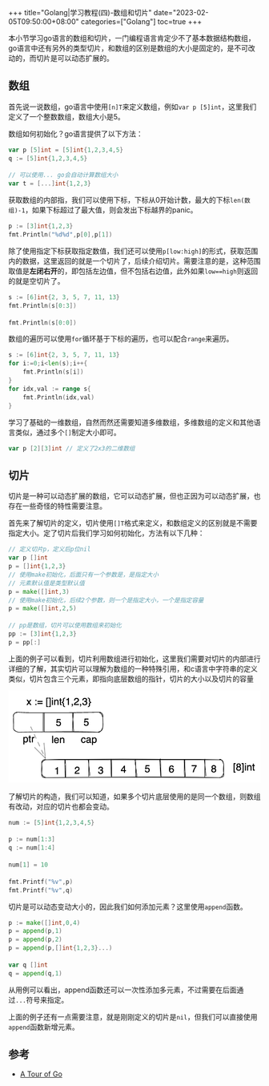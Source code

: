 +++
title="Golang|学习教程(四)-数组和切片"
date="2023-02-05T09:50:00+08:00"
categories=["Golang"]
toc=true
+++

本小节学习go语言的数组和切片，一门编程语言肯定少不了基本数据结构数组，go语言中还有另外的类型切片，和数组的区别是数组的大小是固定的，是不可改动的，而切片是可以动态扩展的。

## 数组

首先说一说数组，go语言中使用`[n]T`来定义数组，例如`var p [5]int`，这里我们定义了一个整数数组，数组大小是5。

数组如何初始化？go语言提供了以下方法：

```go
var p [5]int = [5]int{1,2,3,4,5}
q := [5]int{1,2,3,4,5}

// 可以使用... go会自动计算数组大小
var t = [...]int{1,2,3}
```

获取数组的内部指，我们可以使用下标，下标从0开始计数，最大的下标`len(数组)-1`，如果下标超过了最大值，则会发出下标越界的panic。

```go
p := [3]int{1,2,3}
fmt.Println("%d%d",p[0],p[1])
```
除了使用指定下标获取指定数值，我们还可以使用`p[low:high]`的形式，获取范围内的数据，这里返回的就是一个切片了，后续介绍切片。需要注意的是，这种范围取值是**左闭右开**的，即包括左边值，但不包括右边值，此外如果`low==high`则返回的就是空切片了。

```go
s := [6]int{2, 3, 5, 7, 11, 13}
fmt.Println(s[0:3])

fmt.Println(s[0:0])
```
数组的遍历可以使用`for`循环基于下标的遍历，也可以配合`range`来遍历。

```go
s := [6]int{2, 3, 5, 7, 11, 13}
for i:=0;i<len(s);i++{
    fmt.Println(s[i])
}
for idx,val := range s{
    fmt.Println(idx,val)
}
```

学习了基础的一维数组，自然而然还需要知道多维数组，多维数组的定义和其他语言类似，通过多个`[]`制定大小即可。

```go
var p [2][3]int // 定义了2x3的二维数组
```

## 切片

切片是一种可以动态扩展的数组，它可以动态扩展，但也正因为可以动态扩展，也存在一些奇怪的特性需要注意。

首先来了解切片的定义，切片使用`[]T`格式来定义，和数组定义的区别就是不需要指定大小。定了切片后我们学习如何初始化，方法有以下几种：

```go
// 定义切片p，定义后p位nil
var p []int
p = []int{1,2,3}
// 使用make初始化，后面只有一个参数是，是指定大小
// 元素默认值是类型默认值
p = make([]int,3)
// 使用make初始化，后续2个参数，则一个是指定大小，一个是指定容量
p = make([]int,2,5)

// pp是数组，切片可以使用数组来初始化
pp := [3]int{1,2,3}
p = pp[:]
```

上面的例子可以看到，切片利用数组进行初始化，这里我们需要对切片的内部进行详细的了解，其实切片可以理解为数组的一种特殊引用，和c语言中字符串的定义类似，切片包含三个元素，即指向底层数组的指针，切片的大小以及切片的容量

![切片结构](img_1.png)

了解切片的构造，我们可以知道，如果多个切片底层使用的是同一个数组，则数组有改动，对应的切片也都会变动。

```go
num := [5]int{1,2,3,4,5}

p := num[1:3]
q := num[1:4]

num[1] = 10

fmt.Printf("%v",p)
fmt.Printf("%v",q)
```

切片是可以动态变动大小的，因此我们如何添加元素？这里使用`append`函数。

```go
p := make([]int,0,4)
p = append(p,1)
p = append(p,2)
p = append(p,[]int{1,2,3}...)

var q []int
q = append(q,1)
```

从用例可以看出，append函数还可以一次性添加多元素，不过需要在后面通过`...`符号来指定。

上面的例子还有一点需要注意，就是刚刚定义的切片是`nil`，但我们可以直接使用`append`函数新增元素。

## 参考

- [A Tour of Go](https://go.dev/tour/moretypes/6)